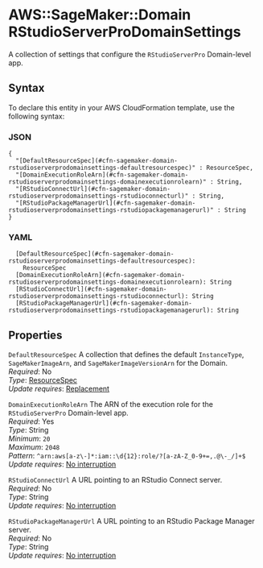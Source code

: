 # AWS::SageMaker::Domain RStudioServerProDomainSettings<a name="aws-properties-sagemaker-domain-rstudioserverprodomainsettings"></a>

A collection of settings that configure the `RStudioServerPro` Domain\-level app\.

## Syntax<a name="aws-properties-sagemaker-domain-rstudioserverprodomainsettings-syntax"></a>

To declare this entity in your AWS CloudFormation template, use the following syntax:

### JSON<a name="aws-properties-sagemaker-domain-rstudioserverprodomainsettings-syntax.json"></a>

```
{
  "[DefaultResourceSpec](#cfn-sagemaker-domain-rstudioserverprodomainsettings-defaultresourcespec)" : ResourceSpec,
  "[DomainExecutionRoleArn](#cfn-sagemaker-domain-rstudioserverprodomainsettings-domainexecutionrolearn)" : String,
  "[RStudioConnectUrl](#cfn-sagemaker-domain-rstudioserverprodomainsettings-rstudioconnecturl)" : String,
  "[RStudioPackageManagerUrl](#cfn-sagemaker-domain-rstudioserverprodomainsettings-rstudiopackagemanagerurl)" : String
}
```

### YAML<a name="aws-properties-sagemaker-domain-rstudioserverprodomainsettings-syntax.yaml"></a>

```
  [DefaultResourceSpec](#cfn-sagemaker-domain-rstudioserverprodomainsettings-defaultresourcespec): 
    ResourceSpec
  [DomainExecutionRoleArn](#cfn-sagemaker-domain-rstudioserverprodomainsettings-domainexecutionrolearn): String
  [RStudioConnectUrl](#cfn-sagemaker-domain-rstudioserverprodomainsettings-rstudioconnecturl): String
  [RStudioPackageManagerUrl](#cfn-sagemaker-domain-rstudioserverprodomainsettings-rstudiopackagemanagerurl): String
```

## Properties<a name="aws-properties-sagemaker-domain-rstudioserverprodomainsettings-properties"></a>

`DefaultResourceSpec`  <a name="cfn-sagemaker-domain-rstudioserverprodomainsettings-defaultresourcespec"></a>
A collection that defines the default `InstanceType`, `SageMakerImageArn`, and `SageMakerImageVersionArn` for the Domain\.  
*Required*: No  
*Type*: [ResourceSpec](aws-properties-sagemaker-domain-resourcespec.md)  
*Update requires*: [Replacement](https://docs.aws.amazon.com/AWSCloudFormation/latest/UserGuide/using-cfn-updating-stacks-update-behaviors.html#update-replacement)

`DomainExecutionRoleArn`  <a name="cfn-sagemaker-domain-rstudioserverprodomainsettings-domainexecutionrolearn"></a>
The ARN of the execution role for the `RStudioServerPro` Domain\-level app\.  
*Required*: Yes  
*Type*: String  
*Minimum*: `20`  
*Maximum*: `2048`  
*Pattern*: `^arn:aws[a-z\-]*:iam::\d{12}:role/?[a-zA-Z_0-9+=,.@\-_/]+$`  
*Update requires*: [No interruption](https://docs.aws.amazon.com/AWSCloudFormation/latest/UserGuide/using-cfn-updating-stacks-update-behaviors.html#update-no-interrupt)

`RStudioConnectUrl`  <a name="cfn-sagemaker-domain-rstudioserverprodomainsettings-rstudioconnecturl"></a>
A URL pointing to an RStudio Connect server\.  
*Required*: No  
*Type*: String  
*Update requires*: [No interruption](https://docs.aws.amazon.com/AWSCloudFormation/latest/UserGuide/using-cfn-updating-stacks-update-behaviors.html#update-no-interrupt)

`RStudioPackageManagerUrl`  <a name="cfn-sagemaker-domain-rstudioserverprodomainsettings-rstudiopackagemanagerurl"></a>
A URL pointing to an RStudio Package Manager server\.  
*Required*: No  
*Type*: String  
*Update requires*: [No interruption](https://docs.aws.amazon.com/AWSCloudFormation/latest/UserGuide/using-cfn-updating-stacks-update-behaviors.html#update-no-interrupt)